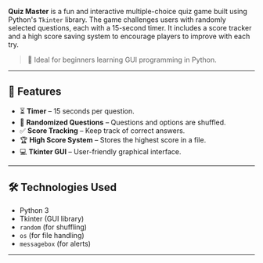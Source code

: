 
**Quiz Master** is a fun and interactive multiple-choice quiz game built using Python's `Tkinter` library. The game challenges users with randomly selected questions, each with a 15-second timer. It includes a score tracker and a high score saving system to encourage players to improve with each try.

> 🎯 Ideal for beginners learning GUI programming in Python.

---

## 🚀 Features

- ⏳ **Timer** – 15 seconds per question.
- 🔀 **Randomized Questions** – Questions and options are shuffled.
- ✅ **Score Tracking** – Keep track of correct answers.
- 🏆 **High Score System** – Stores the highest score in a file.
- 💻 **Tkinter GUI** – User-friendly graphical interface.

---

## 🛠️ Technologies Used

- Python 3
- Tkinter (GUI library)
- `random` (for shuffling)
- `os` (for file handling)
- `messagebox` (for alerts)

---







